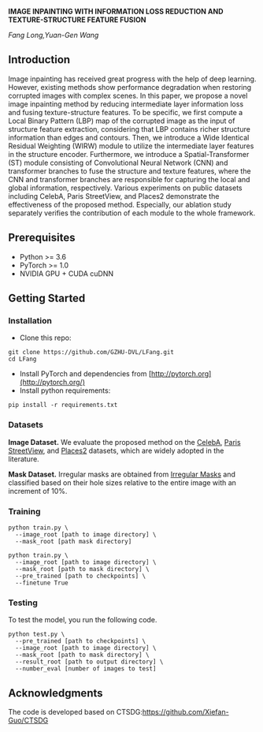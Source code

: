 


**IMAGE INPAINTING WITH INFORMATION LOSS REDUCTION AND TEXTURE-STRUCTURE FEATURE FUSION**<br>

_Fang Long,Yuan-Gen Wang_<br>

## Introduction
Image inpainting has received great progress with the help of deep learning. However, existing methods show performance degradation when restoring corrupted images with complex scenes. In this paper, we propose a novel image inpainting method by reducing intermediate layer information loss and fusing texture-structure features. To be specific, we first compute a Local Binary Pattern (LBP) map of the corrupted image as the input of structure feature extraction, considering that LBP contains richer structure information than edges and contours. Then, we introduce a Wide Identical Residual Weighting (WIRW) module to utilize the intermediate layer features in the structure encoder. Furthermore, we introduce a Spatial-Transformer (ST) module consisting of Convolutional Neural Network (CNN) and transformer branches to fuse the structure and texture features, where the CNN and transformer branches are responsible for capturing the local and global information, respectively. Various experiments on public datasets including CelebA, Paris StreetView, and Places2 demonstrate the effectiveness of the proposed method. Especially, our ablation study separately verifies the contribution of each module to the whole framework.

## Prerequisites

- Python >= 3.6
- PyTorch >= 1.0
- NVIDIA GPU + CUDA cuDNN

## Getting Started

### Installation

- Clone this repo:

```
git clone https://github.com/GZHU-DVL/LFang.git
cd LFang
```

- Install PyTorch and dependencies from [http://pytorch.org](http://pytorch.org/)
- Install python requirements:

```
pip install -r requirements.txt
```
### Datasets

**Image Dataset.** We evaluate the proposed method on the [CelebA](http://mmlab.ie.cuhk.edu.hk/projects/CelebA.html), [Paris StreetView](https://github.com/pathak22/context-encoder), and [Places2](http://places2.csail.mit.edu/) datasets, which are widely adopted in the literature. 

**Mask Dataset.** Irregular masks are obtained from [Irregular Masks](https://nv-adlr.github.io/publication/partialconv-inpainting) and classified based on their hole sizes relative to the entire image with an increment of 10%.

### Training


```
python train.py \
  --image_root [path to image directory] \
  --mask_root [path mask directory]

python train.py \
  --image_root [path to image directory] \
  --mask_root [path to mask directory] \
  --pre_trained [path to checkpoints] \
  --finetune True
```


### Testing

To test the model, you run the following code.

```
python test.py \
  --pre_trained [path to checkpoints] \
  --image_root [path to image directory] \
  --mask_root [path to mask directory] \
  --result_root [path to output directory] \
  --number_eval [number of images to test]
```

## Acknowledgments

The code is developed based on CTSDG:https://github.com/Xiefan-Guo/CTSDG
